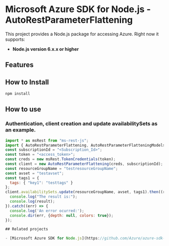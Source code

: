 # Microsoft Azure SDK for Node.js - AutoRestParameterFlattening
This project provides a Node.js package for accessing Azure. Right now it supports:
- **Node.js version 6.x.x or higher**

## Features


## How to Install

```bash
npm install
```

## How to use

### Authentication, client creation and update availabilitySets as an example.

```javascript
import * as msRest from "ms-rest-js";
import { AutoRestParameterFlattening, AutoRestParameterFlatteningModels } from "";
const subscriptionId = "<Subscription_Id>";
const token = "<access_token>";
const creds = new msRest.TokenCredentials(token);
const client = new AutoRestParameterFlattening(creds, subscriptionId);
const resourceGroupName = "testresourceGroupName";
const avset = "testavset";
const tags1 = {
  tags: { "key1": "testtags" }
};
client.availabilitySets.update(resourceGroupName, avset, tags1).then((result) => {
  console.log("The result is:");
  console.log(result);
}).catch((err) => {
  console.log('An error ocurred:');
  console.dir(err, {depth: null, colors: true});
});

## Related projects

- [Microsoft Azure SDK for Node.js](https://github.com/Azure/azure-sdk-for-node)
